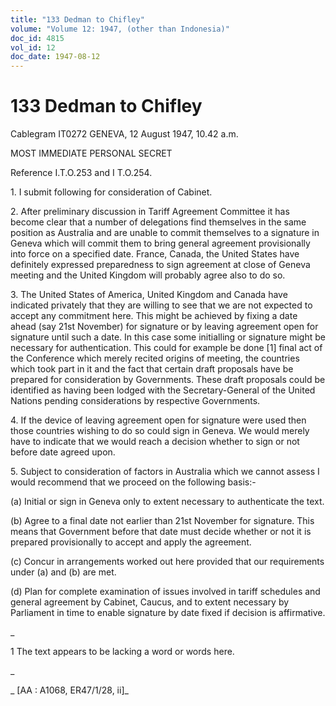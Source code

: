 ```yaml
---
title: "133 Dedman to Chifley"
volume: "Volume 12: 1947, (other than Indonesia)"
doc_id: 4815
vol_id: 12
doc_date: 1947-08-12
---
```


# 133 Dedman to Chifley

Cablegram IT0272 GENEVA, 12 August 1947, 10.42 a.m.

MOST IMMEDIATE PERSONAL SECRET

Reference I.T.O.253 and I T.O.254.

1\. I submit following for consideration of Cabinet.

2\. After preliminary discussion in Tariff Agreement Committee it has become clear that a number of delegations find themselves in the same position as Australia and are unable to commit themselves to a signature in Geneva which will commit them to bring general agreement provisionally into force on a specified date. France, Canada, the United States have definitely expressed preparedness to sign agreement at close of Geneva meeting and the United Kingdom will probably agree also to do so.

3\. The United States of America, United Kingdom and Canada have indicated privately that they are willing to see that we are not expected to accept any commitment here. This might be achieved by fixing a date ahead (say 21st November) for signature or by leaving agreement open for signature until such a date. In this case some initialling or signature might be necessary for authentication. This could for example be done [1] final act of the Conference which merely recited origins of meeting, the countries which took part in it and the fact that certain draft proposals have be prepared for consideration by Governments. These draft proposals could be identified as having been lodged with the Secretary-General of the United Nations pending considerations by respective Governments.

4\. If the device of leaving agreement open for signature were used then those countries wishing to do so could sign in Geneva. We would merely have to indicate that we would reach a decision whether to sign or not before date agreed upon.

5\. Subject to consideration of factors in Australia which we cannot assess I would recommend that we proceed on the following basis:-

(a) Initial or sign in Geneva only to extent necessary to authenticate the text.

(b) Agree to a final date not earlier than 21st November for signature. This means that Government before that date must decide whether or not it is prepared provisionally to accept and apply the agreement.

(c) Concur in arrangements worked out here provided that our requirements under (a) and (b) are met.

(d) Plan for complete examination of issues involved in tariff schedules and general agreement by Cabinet, Caucus, and to extent necessary by Parliament in time to enable signature by date fixed if decision is affirmative.

_

1 The text appears to be lacking a word or words here.

_

_ [AA : A1068, ER47/1/28, ii]_
